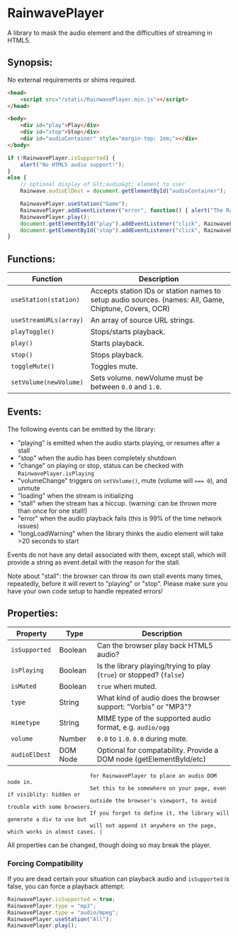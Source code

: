 # RainwavePlayer

A library to mask the audio element and the difficulties of streaming in HTML5.

## Synopsis:

No external requirements or shims required.

```html
<head>
	<script src="/static/RainwavePlayer.min.js"></script>
</head>

<body>
	<div id="play">Play</div>
	<div id="stop">Stop</div>
	<div id="audioContainer" style="margin-top: 1em;"></div>
</body>

```

```javascript
if (!RainwavePlayer.isSupported) {
	alert("No HTML5 audio support!");
}
else {
	// optional display of &lt;audio&gt; element to user
	Rainwave.audioElDest = document.getElementById("audioContainer");

	RainwavePlayer.useStation("Game");
	RainwavePlayer.addEventListener("error", function() { alert("The RainwavePlayer stopped working!") });
	RainwavePlayer.play();
	document.getElementById("play").addEventListener("click", RainwavePlayer.play);
	document.getElementById("stop").addEventListener("click", RainwavePlayer.stop);
}
```

## Functions:

| Function               | Description   |
| ---------------------- | ------------- |
| `useStation(station) ` | Accepts station IDs or station names to setup audio sources. (names: All, Game, Chiptune, Covers, OCR) |
| `useStreamURLs(array)` | An array of source URL strings. |
| `playToggle()        ` | Stops/starts playback. |
| `play()              ` | Starts playback. |
| `stop()              ` | Stops playback. |
| `toggleMute()        ` | Toggles mute. |
| `setVolume(newVolume)` | Sets volume.  newVolume must be between `0.0` and `1.0`. |

## Events:

The following events can be emitted by the library:
* "playing" is emitted when the audio starts playing, or resumes after a stall
* "stop" when the audio has been completely shutdown
* "change" on playing or stop, status can be checked with `RainwavePlayer.isPlaying`
* "volumeChange" triggers on `setVolume()`, mute (volume will `=== 0`), and unmute
* "loading" when the stream is initializing
* "stall" when the stream has a hiccup.  (warning: can be thrown more than once for one stall!)
* "error" when the audio playback fails (this is 99% of the time network issues)
* "longLoadWarning" when the library thinks the audio element will take >20 seconds to start

Events do not have any detail associated with them, except stall, which will provide a string
as event.detail with the reason for the stall.

Note about "stall": the browser can throw its own stall events many times, repeatedly, before
it will revert to "playing" or "stop".  Please make sure you have your own code setup
to handle repeated errors!

## Properties:

| Property       | Type     | Description   |
| -------------- | -------- | ------------- |
| `isSupported ` | Boolean  | Can the browser play back HTML5 audio? |
| `isPlaying   ` | Boolean  | Is the library playing/trying to play (`true`) or stopped? (`false`) |
| `isMuted     ` | Boolean  | `true` when muted. |
| `type        ` | String   | What kind of audio does the browser support: "Vorbis" or "MP3"? |
| `mimetype    ` | String   | MIME type of the supported audio format, e.g. `audio/ogg` |
| `volume      ` | Number   | `0.0` to `1.0`. `0.0` during mute. |
| `audioElDest ` | DOM Node | Optional for compatability.  Provide a DOM node (getElementById/etc)
                              for RainwavePlayer to place an audio DOM node in.
                              Set this to be somewhere on your page, even if visiblity: hidden or
                              outside the browser's viewport, to avoid trouble with some browsers.
                              If you forget to define it, the library will generate a div to use but
                              will not append it anywhere on the page, which works in almost cases. |

All properties can be changed, though doing so may break the player.

### Forcing Compatibility

If you are dead certain your situation can playback audio and `isSupported` is false, you can
force a playback attempt:

```javascript
RainwavePlayer.isSupported = true;
RainwavePlayer.type = "mp3";
RainwavePlayer.type = "audio/mpeg";
RainwavePlayer.useStation("All");
RainwavePlayer.play();
```